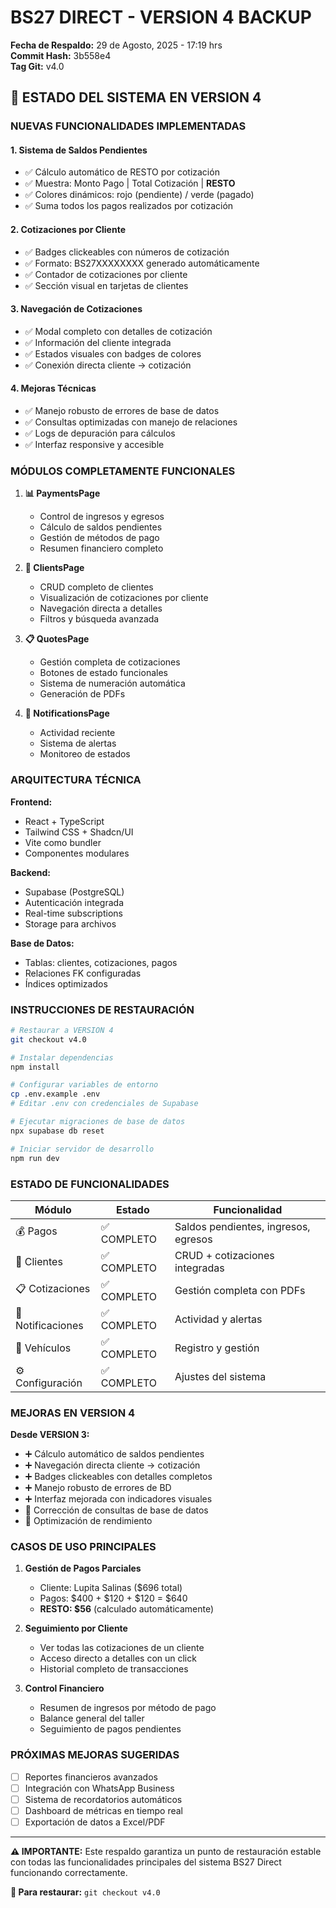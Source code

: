# BS27 DIRECT - VERSION 4 BACKUP
**Fecha de Respaldo:** 29 de Agosto, 2025 - 17:19 hrs  
**Commit Hash:** 3b558e4  
**Tag Git:** v4.0  

## 🚀 ESTADO DEL SISTEMA EN VERSION 4

### NUEVAS FUNCIONALIDADES IMPLEMENTADAS

#### 1. **Sistema de Saldos Pendientes**
- ✅ Cálculo automático de RESTO por cotización
- ✅ Muestra: Monto Pago | Total Cotización | **RESTO**
- ✅ Colores dinámicos: rojo (pendiente) / verde (pagado)
- ✅ Suma todos los pagos realizados por cotización

#### 2. **Cotizaciones por Cliente**
- ✅ Badges clickeables con números de cotización
- ✅ Formato: BS27XXXXXXXX generado automáticamente
- ✅ Contador de cotizaciones por cliente
- ✅ Sección visual en tarjetas de clientes

#### 3. **Navegación de Cotizaciones**
- ✅ Modal completo con detalles de cotización
- ✅ Información del cliente integrada
- ✅ Estados visuales con badges de colores
- ✅ Conexión directa cliente → cotización

#### 4. **Mejoras Técnicas**
- ✅ Manejo robusto de errores de base de datos
- ✅ Consultas optimizadas con manejo de relaciones
- ✅ Logs de depuración para cálculos
- ✅ Interfaz responsive y accesible

### MÓDULOS COMPLETAMENTE FUNCIONALES

1. **📊 PaymentsPage**
   - Control de ingresos y egresos
   - Cálculo de saldos pendientes
   - Gestión de métodos de pago
   - Resumen financiero completo

2. **👥 ClientsPage**
   - CRUD completo de clientes
   - Visualización de cotizaciones por cliente
   - Navegación directa a detalles
   - Filtros y búsqueda avanzada

3. **📋 QuotesPage**
   - Gestión completa de cotizaciones
   - Botones de estado funcionales
   - Sistema de numeración automática
   - Generación de PDFs

4. **🔔 NotificationsPage**
   - Actividad reciente
   - Sistema de alertas
   - Monitoreo de estados

### ARQUITECTURA TÉCNICA

**Frontend:**
- React + TypeScript
- Tailwind CSS + Shadcn/UI
- Vite como bundler
- Componentes modulares

**Backend:**
- Supabase (PostgreSQL)
- Autenticación integrada
- Real-time subscriptions
- Storage para archivos

**Base de Datos:**
- Tablas: clientes, cotizaciones, pagos
- Relaciones FK configuradas
- Índices optimizados

### INSTRUCCIONES DE RESTAURACIÓN

```bash
# Restaurar a VERSION 4
git checkout v4.0

# Instalar dependencias
npm install

# Configurar variables de entorno
cp .env.example .env
# Editar .env con credenciales de Supabase

# Ejecutar migraciones de base de datos
npx supabase db reset

# Iniciar servidor de desarrollo
npm run dev
```

### ESTADO DE FUNCIONALIDADES

| Módulo | Estado | Funcionalidad |
|--------|--------|---------------|
| 💰 Pagos | ✅ COMPLETO | Saldos pendientes, ingresos, egresos |
| 👥 Clientes | ✅ COMPLETO | CRUD + cotizaciones integradas |
| 📋 Cotizaciones | ✅ COMPLETO | Gestión completa con PDFs |
| 🔔 Notificaciones | ✅ COMPLETO | Actividad y alertas |
| 🚗 Vehículos | ✅ COMPLETO | Registro y gestión |
| ⚙️ Configuración | ✅ COMPLETO | Ajustes del sistema |

### MEJORAS EN VERSION 4

**Desde VERSION 3:**
- ➕ Cálculo automático de saldos pendientes
- ➕ Navegación directa cliente → cotización  
- ➕ Badges clickeables con detalles completos
- ➕ Manejo robusto de errores de BD
- ➕ Interfaz mejorada con indicadores visuales
- 🔧 Corrección de consultas de base de datos
- 🔧 Optimización de rendimiento

### CASOS DE USO PRINCIPALES

1. **Gestión de Pagos Parciales**
   - Cliente: Lupita Salinas ($696 total)
   - Pagos: $400 + $120 + $120 = $640
   - **RESTO: $56** (calculado automáticamente)

2. **Seguimiento por Cliente**
   - Ver todas las cotizaciones de un cliente
   - Acceso directo a detalles con un click
   - Historial completo de transacciones

3. **Control Financiero**
   - Resumen de ingresos por método de pago
   - Balance general del taller
   - Seguimiento de pagos pendientes

### PRÓXIMAS MEJORAS SUGERIDAS

- [ ] Reportes financieros avanzados
- [ ] Integración con WhatsApp Business
- [ ] Sistema de recordatorios automáticos
- [ ] Dashboard de métricas en tiempo real
- [ ] Exportación de datos a Excel/PDF

---

**⚠️ IMPORTANTE:** Este respaldo garantiza un punto de restauración estable con todas las funcionalidades principales del sistema BS27 Direct funcionando correctamente.

**🔄 Para restaurar:** `git checkout v4.0`
